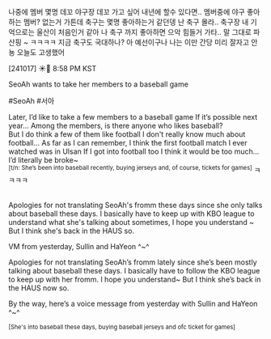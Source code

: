 
나중에
멤버 몇명 데꼬
야구장 데꼬 가고 싶어
내년에 할수 있다면..
멤버중에
야구 좋아하는 멤버?
없는거 가튼데
축구는 몇명 좋아하는거 같던뎅
난 축구 몰라..
축구장
내 기억으로는
울산이 처음인거 같아
나
축구 까지 좋아하면
으악
힘들거 가타..
말 그대로 파산핑 ~
ㅋㅋㅋㅋ
지금
축구도 국대하나?
아 예선이구나
나는 이만 간당
미리 잘자고
안뇽
오늘도 고생했어


[241017] ☀️💭 8:58 PM KST

SeoAh wants to take her members to a baseball game

#SeoAh #서아


Later, I’d like to take a few members to a baseball game
If it’s possible next year...
Among the members, is there anyone who likes baseball?  
But I do think a few of them like football
I don't really know much about football...
As far as I can remember, I think the first football match I ever watched was in Ulsan
If I got into football too
I think it would be too much...  
I’d literally be broke~  
<sup>[t/n: She’s been into baseball recently, buying jerseys and, of course, tickets for games]</sup>
ㅋㅋㅋㅋ  
<br>



Apologies for not translating SeoAh's fromm these days since she only talks about baseball these days. I basically have to keep up with KBO league to understand what she's talking about sometimes, I hope you understand ~ But I think she's back in the HAUS so. 

VM from yesterday, Sullin and HaYeon ^~^ 




Apologies for not translating SeoAh’s fromm lately since she’s been mostly talking about baseball these days. I basically have to follow the KBO league to keep up with her fromm. I hope you understand~ But I think she’s back in the HAUS now so.

By the way, here’s a voice message from yesterday with Sullin and HaYeon ^~^






<sup>[She's into baseball these days, buying baseball jerseys and ofc ticket for games]</sup>